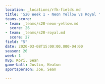 ```yaml
---
location: _locations/rfk-fields.md
title: 'S20 Week 1 - Neon Yellow vs Royal '
teams-score:
- team: _teams/s20-neon-yellow.md
  score: 26
- team: _teams/s20-royal.md
  score: 27
field: "5"
date: 2020-03-08T15:00:00.000-04:00
season: 20
week: 1
mvp: Kori, Sean
game-ball: Justin, Keaton
sportsperson: Joe, Sean

---
```

